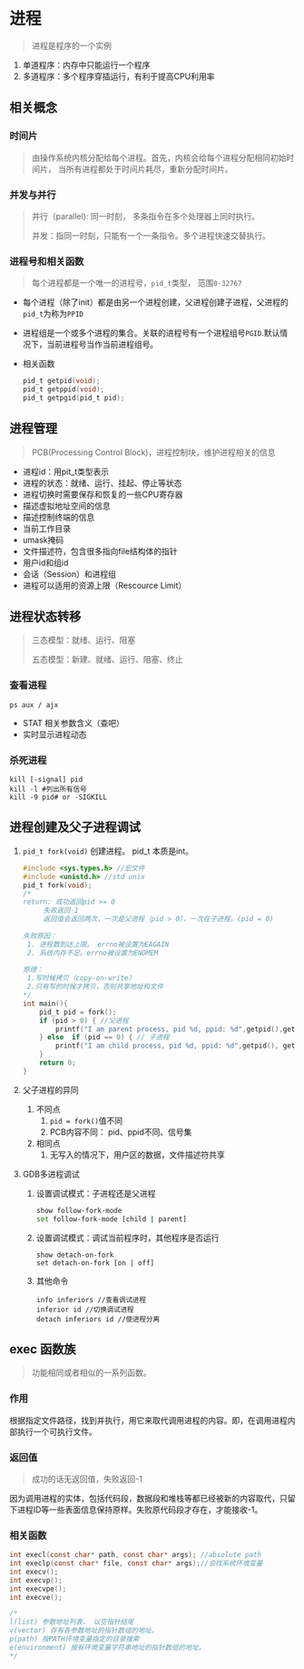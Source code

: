 # 进程

> 进程是程序的一个实例

1. 单道程序：内存中只能运行一个程序
2. 多道程序：多个程序穿插运行，有利于提高CPU利用率

## 相关概念

### 时间片

> 由操作系统内核分配给每个进程。首先，内核会给每个进程分配相同初始时间片， 当所有进程都处于时间片耗尽，重新分配时间片。

### 并发与并行

> 并行（parallel): 同一时刻， 多条指令在多个处理器上同时执行。
>
> 并发：指同一时刻，只能有一个一条指令。多个进程快速交替执行。

### 进程号和相关函数

> 每个进程都是一个唯一的进程号，`pid_t`类型， 范围`0-32767`

* 每个进程（除了init）都是由另一个进程创建，父进程创建子进程，父进程的`pid_t`为称为`PPID`

* 进程组是一个或多个进程的集合。关联的进程号有一个进程组号`PGID`.默认情况下，当前进程号当作当前进程组号。

* 相关函数

  ```c
  pid_t getpid(void);
  pid_t getppid(void);
  pid_t getpgid(pid_t pid);
  ```

## 进程管理

> PCB(Processing Control Block)，进程控制块，维护进程相关的信息

* 进程id：用pit_t类型表示
* 进程的状态：就绪、运行、挂起、停止等状态
* 进程切换时需要保存和恢复的一些CPU寄存器
* 描述虚拟地址空间的信息
* 描述控制终端的信息
* 当前工作目录
* umask掩码
* 文件描述符，包含很多指向file结构体的指针
* 用户id和组id
* 会话（Session）和进程组
* 进程可以适用的资源上限（Rescource Limit）

## 进程状态转移

> 三态模型：就绪、运行、阻塞
>
> 五态模型：新建、就绪、运行、阻塞、终止

### 查看进程

```shell
ps aux / ajx
```

* STAT 相关参数含义（查吧）
* 实时显示进程动态

### 杀死进程

```shell
kill [-signal] pid
kill -l #列出所有信号
kill -9 pid# or -SIGKILL 
```



## 进程创建及父子进程调试

1. `pid_t fork(void)` 创建进程。 pid_t 本质是int。

   ~~~C
   #include <sys.types.h> //宏文件
   #include <unistd.h> //std unix
   pid_t fork(void); 
   /*
   return: 成功返回pid >= 0
   		失败返回-1
   		返回值会返回两次，一次是父进程（pid > 0），一次在子进程。(pid = 0)
   		
   失败原因：
   	1. 进程数到达上限。 errno被设置为EAGAIN
   	2. 系统内存不足。errno被设置为ENOMEM
   	
   原理： 
   	1.写时候拷贝（copy-on-write）
   	2.只有写的时候才拷贝，否则共享地址和文件
   */
   int main(){
       pid_t pid = fork();
       if (pid > 0) { //父进程
           printf("I am parent process, pid %d, ppid: %d",getpid(),getppid());
       } else  if (pid == 0) { // 子进程
           printf("I am child process, pid %d, ppid: %d",getpid(), getppid());
       }
       return 0;
   }
   ~~~

2. 父子进程的异同

   1. 不同点
      1. `pid = fork()`值不同 
      2. PCB内容不同： pid、ppid不同、信号集
   2. 相同点
      1. 无写入的情况下，用户区的数据，文件描述符共享

3. GDB多进程调试

   1. 设置调试模式：子进程还是父进程

      ```bash
      show follow-fork-mode
      set follow-fork-mode [child | parent]
      ```

   2. 设置调试模式：调试当前程序时，其他程序是否运行

      ~~~shell
      show detach-on-fork
      set detach-on-fork [on | off]
      ~~~

   3. 其他命令

      ```shell
      info inferiors //查看调试进程
      inferior id //切换调试进程
      detach inferiors id //使进程分离
      ```

## exec 函数族

> 功能相同或者相似的一系列函数。

### 作用

根据指定文件路径，找到并执行，用它来取代调用进程的内容。即，在调用进程内部执行一个可执行文件。

### 返回值

>  成功的话无返回值，失败返回-1

因为调用进程的实体，包括代码段，数据段和堆栈等都已经被新的内容取代，只留下进程ID等一些表面信息保持原样。失败原代码段才存在，才能接收-1。

### 相关函数

```c
int execl(const char* path, const char* args); //absolute path
int execlp(const char* file, const char* args);//会找系统环境变量
int execv();
int execvp();
int execvpe();
int execve();

/*
l(list) 参数地址列表， 以空指针结尾
v(vector) 存有各参数地址的指针数组的地址。
p(path) 按PATH环境变量指定的目录搜索
e(environment) 按有环境变量字符串地址的指针数组的地址。
*/
```

